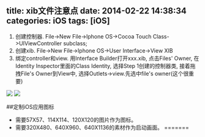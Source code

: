 title: xib文件注意点
date: 2014-02-22 14:38:34
categories: iOS
tags: [iOS]
---
1. 创建控制器. File->New File->Iphone OS->Cocoa Touch Class->UIViewController subclass;
2. 创建xib. File->New File->Iphone OS->User Interface->View XIB
3. 绑定controller和view. 用Interface Builder打开xxx.xib, 点击Files' Owner, 在Identity Inspector里面的Class Identity, 选择Step 1创建的控制器类, 接着拖拽File's Owner到View中, 选择Outlets->view.先选中file's owner(这个很重要)

![](https:github.com/zt1991616/blog/raw/master/Image/14022204.png)
![](https:github.com/zt1991616/blog/raw/master/Image/14022205.png)

##定制iOS应用图标

- 需要57X57、114X114、120X120的图片作为图标。
- 需要320X480、640X960、640X1136的素材作为启动画面。
=======